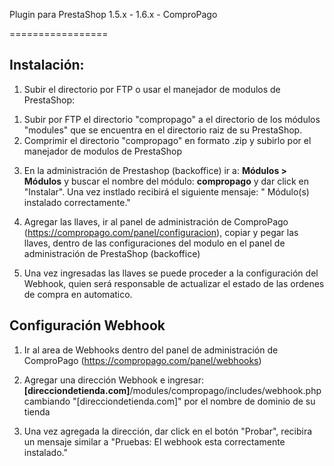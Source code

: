 Plugin para PrestaShop 1.5.x - 1.6.x - ComproPago 
 
=================

## Instalación:

1. Subir el directorio por FTP o usar el manejador de modulos de PrestaShop:
<ol>
<li> Subir por FTP el directorio "compropago" a el directorio de los módulos "modules" que se encuentra en el directorio raiz de su PrestaShop.
</li>
<li> Comprimir el directorio "compropago" en formato .zip y subirlo por el manejador de modulos de PrestaShop<br />
</li>
</ol>
	
3. En la administración de Prestashop (backoffice) ir a: **Módulos > Módulos** y buscar el nombre del módulo: **compropago** y dar click en "Instalar". Una vez instlado recibirá el siguiente mensaje: " Módulo(s) instalado correctamente."<br />

4. Agregar las llaves, ir al panel de administración de ComproPago (https://compropago.com/panel/configuracion), copiar y pegar las llaves, dentro de las configuraciones del modulo en el panel de administración de PrestaShop (backoffice)

5. Una vez ingresadas las llaves se puede proceder a la configuración del Webhook, quien será responsable de actualizar el estado de las ordenes de compra en automatico. 


## Configuración Webhook

1. Ir al area de Webhooks dentro del panel de administración de ComproPago (https://compropago.com/panel/webhooks)

2. Agregar una dirección Webhook e ingresar: <b> [direcciondetienda.com]</b>/modules/compropago/includes/webhook.php cambiando "[direcciondetienda.com]" por el nombre de dominio de su tienda

3. Una vez agregada la dirección, dar click en el botón "Probar", recibira un mensaje similar a "Pruebas: El webhook esta correctamente instalado."

